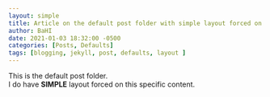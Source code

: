 ```yaml
---
layout: simple
title: Article on the default post folder with simple layout forced on itself!
author: BaHI
date: 2021-01-03 18:32:00 -0500
categories: [Posts, Defaults]
tags: [blogging, jekyll, post, defaults, layout ]
---
```


This is the default post folder.\
I do have **SIMPLE** layout forced on this specific content.
